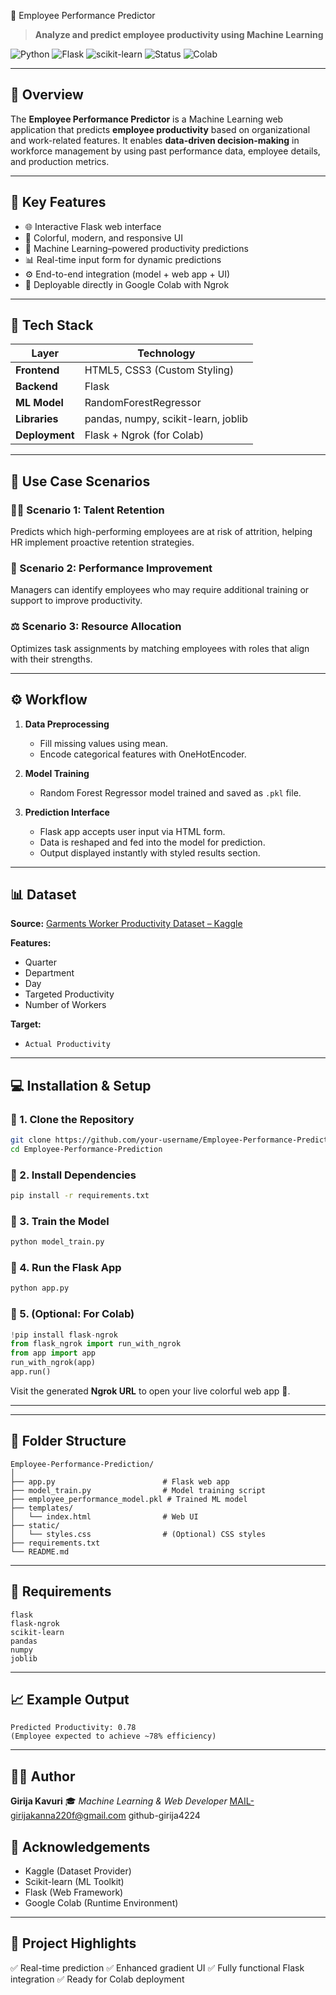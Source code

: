  🧠 Employee Performance Predictor

> **Analyze and predict employee productivity using Machine Learning**

![Python](https://img.shields.io/badge/Python-3.10%2B-blue?logo=python\&logoColor=white)
![Flask](https://img.shields.io/badge/Flask-Web%20Framework-black?logo=flask)
![scikit-learn](https://img.shields.io/badge/scikit--learn-ML%20Library-orange?logo=scikit-learn)
![Status](https://img.shields.io/badge/Status-Completed-brightgreen)
![Colab](https://img.shields.io/badge/Run%20on-Google%20Colab-yellow?logo=googlecolab)

---

## 🚀 Overview

The **Employee Performance Predictor** is a Machine Learning web application that predicts **employee productivity** based on organizational and work-related features.
It enables **data-driven decision-making** in workforce management by using past performance data, employee details, and production metrics.

---

## 🎯 Key Features

* 🌐 Interactive Flask web interface
* 🎨 Colorful, modern, and responsive UI
* 🤖 Machine Learning–powered productivity predictions
* 📊 Real-time input form for dynamic predictions
* ⚙️ End-to-end integration (model + web app + UI)
* 🧠 Deployable directly in Google Colab with Ngrok

---

## 🧩 Tech Stack

| Layer          | Technology                          |
| -------------- | ----------------------------------- |
| **Frontend**   | HTML5, CSS3 (Custom Styling)        |
| **Backend**    | Flask                               |
| **ML Model**   | RandomForestRegressor               |
| **Libraries**  | pandas, numpy, scikit-learn, joblib |
| **Deployment** | Flask + Ngrok (for Colab)           |

---

## 🧠 Use Case Scenarios

### 🧍‍♂️ Scenario 1: Talent Retention

Predicts which high-performing employees are at risk of attrition, helping HR implement proactive retention strategies.

### 💪 Scenario 2: Performance Improvement

Managers can identify employees who may require additional training or support to improve productivity.

### ⚖️ Scenario 3: Resource Allocation

Optimizes task assignments by matching employees with roles that align with their strengths.

---

## ⚙️ Workflow

1. **Data Preprocessing**

   * Fill missing values using mean.
   * Encode categorical features with OneHotEncoder.

2. **Model Training**

   * Random Forest Regressor model trained and saved as `.pkl` file.

3. **Prediction Interface**

   * Flask app accepts user input via HTML form.
   * Data is reshaped and fed into the model for prediction.
   * Output displayed instantly with styled results section.

---

## 📊 Dataset

**Source:** [Garments Worker Productivity Dataset – Kaggle](https://www.kaggle.com/datasets)

**Features:**

* Quarter
* Department
* Day
* Targeted Productivity
* Number of Workers

**Target:**

* `Actual Productivity`

---

## 💻 Installation & Setup

### 🔹 1. Clone the Repository

```bash
git clone https://github.com/your-username/Employee-Performance-Prediction.git
cd Employee-Performance-Prediction
```

### 🔹 2. Install Dependencies

```bash
pip install -r requirements.txt
```

### 🔹 3. Train the Model

```bash
python model_train.py
```

### 🔹 4. Run the Flask App

```bash
python app.py
```

### 🔹 5. (Optional: For Colab)

```python
!pip install flask-ngrok
from flask_ngrok import run_with_ngrok
from app import app
run_with_ngrok(app)
app.run()
```

Visit the generated **Ngrok URL** to open your live colorful web app 🎨.

---

---

## 📂 Folder Structure

```
Employee-Performance-Prediction/
│
├── app.py                        # Flask web app
├── model_train.py                # Model training script
├── employee_performance_model.pkl # Trained ML model
├── templates/
│   └── index.html                # Web UI
├── static/
│   └── styles.css                # (Optional) CSS styles
├── requirements.txt
└── README.md
```

---

## 🧰 Requirements

```
flask
flask-ngrok
scikit-learn
pandas
numpy
joblib
```

---

## 📈 Example Output

```
Predicted Productivity: 0.78
(Employee expected to achieve ~78% efficiency)
```

---

## 👩‍💻 Author

**Girija Kavuri**
🎓 *Machine Learning & Web Developer*
MAIL-girijakanna220f@gmail.com
github-girija4224

## 🌟 Acknowledgements

* Kaggle (Dataset Provider)
* Scikit-learn (ML Toolkit)
* Flask (Web Framework)
* Google Colab (Runtime Environment)

---

## 🏁 Project Highlights

✅ Real-time prediction
✅ Enhanced gradient UI
✅ Fully functional Flask integration
✅ Ready for Colab deployment

